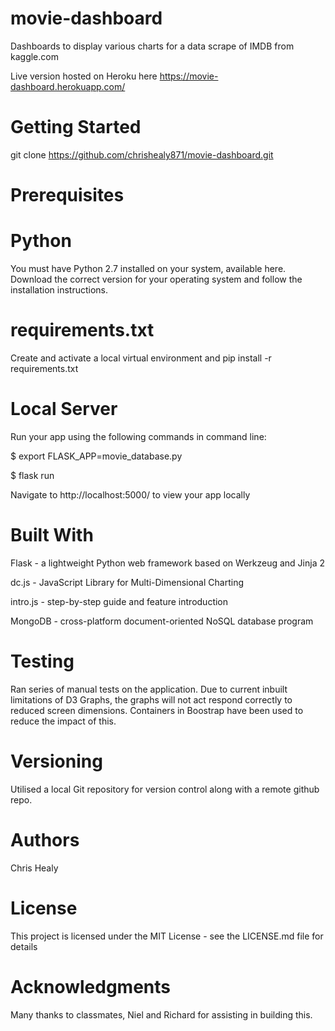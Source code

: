 # movie-dashboard
Dashboards to display various charts for a data scrape of IMDB from kaggle.com

Live version hosted on Heroku here https://movie-dashboard.herokuapp.com/ 

# Getting Started

git clone https://github.com/chrishealy871/movie-dashboard.git

# Prerequisites

# Python

You must have Python 2.7 installed on your system, available here. Download the correct version for your operating system and follow the installation instructions.

# requirements.txt

Create and activate a local virtual environment and pip install -r requirements.txt

# Local Server

Run your app using the following commands in command line:

$ export FLASK_APP=movie_database.py

$ flask run

Navigate to http://localhost:5000/ to view your app locally

# Built With

Flask - a lightweight Python web framework based on Werkzeug and Jinja 2

dc.js - JavaScript Library for Multi-Dimensional Charting

intro.js - step-by-step guide and feature introduction

MongoDB - cross-platform document-oriented NoSQL database program

# Testing

Ran series of manual tests on the application. Due to current inbuilt limitations of D3 Graphs, the graphs will not act respond correctly to reduced screen dimensions. Containers in Boostrap have been used to reduce the impact of this.

# Versioning

Utilised a local Git repository for version control along with a remote github repo.

# Authors

Chris Healy

# License

This project is licensed under the MIT License - see the LICENSE.md file for details

# Acknowledgments

Many thanks to classmates, Niel and Richard for assisting in building this.


